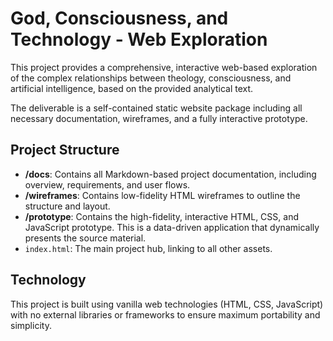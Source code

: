 # God, Consciousness, and Technology - Web Exploration

This project provides a comprehensive, interactive web-based exploration of the complex relationships between theology, consciousness, and artificial intelligence, based on the provided analytical text.

The deliverable is a self-contained static website package including all necessary documentation, wireframes, and a fully interactive prototype.

## Project Structure

- **/docs**: Contains all Markdown-based project documentation, including overview, requirements, and user flows.
- **/wireframes**: Contains low-fidelity HTML wireframes to outline the structure and layout.
- **/prototype**: Contains the high-fidelity, interactive HTML, CSS, and JavaScript prototype. This is a data-driven application that dynamically presents the source material.
- `index.html`: The main project hub, linking to all other assets.

## Technology

This project is built using vanilla web technologies (HTML, CSS, JavaScript) with no external libraries or frameworks to ensure maximum portability and simplicity.
